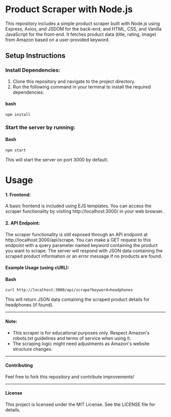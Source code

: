 
# Product Scraper with Node.js

This repository includes a simple product scraper built with Node.js using Express, Axios, and JSDOM for the back-end, and HTML, CSS, and Vanilla JavaScript for the front-end. It fetches product data (title, rating, image) from Amazon based on a user-provided keyword.

## Setup Instructions

### Install Dependencies:
1. Clone this repository and navigate to the project directory.
2. Run the following command in your terminal to install the required dependencies:

#### bash
```
npm install
```
### Start the server by running:
#### Bash
```
npm start
```
This will start the server on port 3000 by default.

  
# Usage

#### 1. Frontend:  
A basic frontend is included using EJS templates. You can access the scraper
functionality by visiting http://localhost:3000/ in your web browser.
  
#### 2. API Endpoint:  
The scraper functionality is still exposed through an API endpoint at 
http://localhost:3000/api/scrape. You can make a GET request to this 
endpoint with a query parameter named keyword containing the product you 
want to scrape. The server will respond with JSON data containing the scraped 
product information or an error message if no products are found.
  
  
#### Example Usage (using cURL):
#### Bash
```
curl http://localhost:3000/api/scrape?keyword=headphones
```
This will return JSON data containing the scraped product details for headphones (if found).
  
---  
#### Note:
- This scraper is for educational purposes only. Respect Amazon's robots.txt 
  guidelines and terms of service when using it.
- The scraping logic might need adjustments as Amazon's website structure changes.

---                                                                      
#### Contributing
Feel free to fork this repository and contribute improvements!
  
---
#### License
This project is licensed under the MIT License. See the LICENSE file for details.
